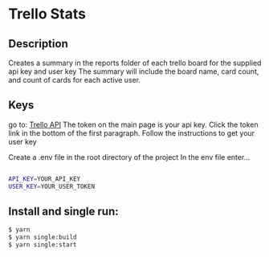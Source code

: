 # Trello Stats

## Description

Creates a summary in the reports folder of each trello board for the supplied api key and user key
The summary will include the board name, card count, and count of cards for each active user.

## Keys

go to: [Trello API](https://trello.com/app-key)
The token on the main page is your api key.
Click the token link in the bottom of the first paragraph.
Follow the instructions to get your user key

Create a .env file in the root directory of the project
In the env file enter...

```sh

API_KEY=YOUR_API_KEY
USER_KEY=YOUR_USER_TOKEN

```

## Install and single run:

```sh
$ yarn
$ yarn single:build
$ yarn single:start
```
